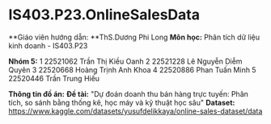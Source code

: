 # IS403.P23.OnlineSalesData
**Giáo viên hướng dẫn: **ThS.Dương Phi Long
**Môn học:** Phân tích dữ liệu kinh doanh - IS403.P23

**Nhóm 5:**
1	22521062	Trần Thị Kiều Oanh
2	22521228	Lê Nguyễn Diễm Quyên
3	22520668	Hoàng Trịnh Anh Khoa
4	22520886	Phan Tuấn Minh
5	22520446	Trần Trung Hiếu

**Thông tin đồ án:**
**Đề tài:** "Dự đoán doanh thu bán hàng trực tuyến:
Phân tích, so sánh bằng thống kê, học máy và kỹ thuật học sâu"
**Dataset:** https://www.kaggle.com/datasets/yusufdelikkaya/online-sales-dataset/data
